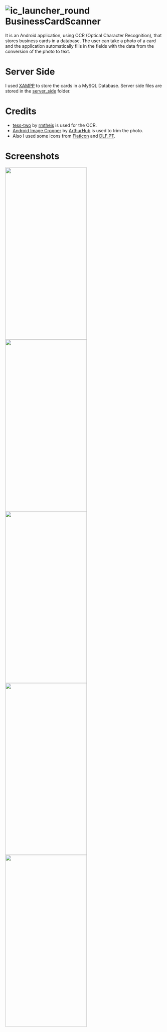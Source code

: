 # ![ic_launcher_round](https://user-images.githubusercontent.com/40168123/125482314-a3cc25e5-6e81-4c38-823b-257a01c0564a.png) BusinessCardScanner

It is an Android application, using OCR (Optical Character Recognition), that stores business cards in a database.
The user can take a photo of a card and the application automatically fills in the fields with the data from the conversion of the photo to text.

# Server Side
I used [XAMPP](https://www.apachefriends.org/index.html) to store the cards in a MySQL Database.
Server side files are stored in the [server_side](https://github.com/titosx/BusinessCardScanner/tree/master/server_side) folder.

# Credits
- [tess-two](https://github.com/rmtheis/tess-two) by [rmtheis](https://github.com/rmtheis) is used for the OCR.
- [Android Image Cropper](https://github.com/ArthurHub/Android-Image-Cropper) by [ArthurHub](https://github.com/ArthurHub) is used to trim the photo.
- Also I used some icons from [Flaticon](https://www.flaticon.com/) and [DLF.PT](https://www.dlf.pt).

# Screenshots
<p float="left">
  <img src="https://user-images.githubusercontent.com/40168123/125496849-2500d0a0-7af7-44da-9424-b9dc427812c1.jpg" width="260" height="547">
  <img src="https://user-images.githubusercontent.com/40168123/125497235-75516190-1660-4b09-a3c2-8bb1a7d5ddc6.jpg" width="260" height="547">
  <img src="https://user-images.githubusercontent.com/40168123/125497622-ca949767-a521-4bde-89e0-9316a3a1b9a0.jpg" width="260" height="547">
  <img src="https://user-images.githubusercontent.com/40168123/125497635-9039cc96-c09d-46f4-a803-337c6dc8d196.jpg" width="260" height="547">
  <img src="https://user-images.githubusercontent.com/40168123/125500544-76100283-7a4f-4d28-8499-6df5546e5510.jpg" width="260" height="547">
</p>
